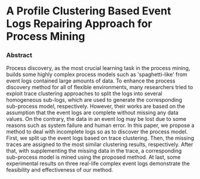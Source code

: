 # A Profile Clustering Based Event Logs Repairing Approach for Process Mining

### Abstract  
Process discovery, as the most crucial learning task in the process mining, builds some highly complex process models such as 'spaghetti-like' from event logs contained large amounts of data. To enhance the process discovery method for all of flexible environments, many researchers tried to exploit trace clustering approaches to split the logs into several homogeneous sub-logs, which are used to generate the corresponding sub-process model, respectively. However, their works are based on the assumption that the event logs are complete without missing any data values. On the contrary, the data in an event log may be lost due to some reasons such as system failure and human error. In this paper, we propose a method to deal with incomplete logs so as to discover the process model. First, we split up the event logs based on trace clustering. Then, the missing traces are assigned to the most similar clustering results, respectively. After that, with supplementing the missing data in the trace, a corresponding sub-process model is mined using the proposed method. At last, some experimental results on three real-life complex event logs demonstrate the feasibility and effectiveness of our method.